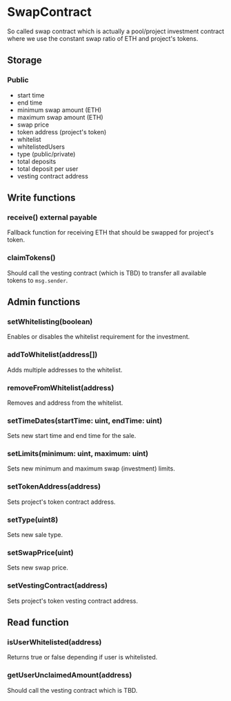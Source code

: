 # SwapContract

So called swap contract which is actually a pool/project investment contract where we use the constant swap ratio of
 ETH and project's tokens.

## Storage

### Public

- start time
- end time
- minimum swap amount (ETH)
- maximum swap amount (ETH)
- swap price
- token address (project's token)
- whitelist
- whitelistedUsers
- type (public/private)
- total deposits
- total deposit per user
- vesting contract address

## Write functions

### receive() external payable

Fallback function for receiving ETH that should be swapped for project's token.

### claimTokens()

Should call the vesting contract (which is TBD) to transfer all available tokens to `msg.sender`.

## Admin functions

### setWhitelisting(boolean)

Enables or disables the whitelist requirement for the investment.

### addToWhitelist(address[])

Adds multiple addresses to the whitelist.

### removeFromWhitelist(address)

Removes and address from the whitelist.

### setTimeDates(startTime: uint, endTime: uint)

Sets new start time and end time for the sale.

### setLimits(minimum: uint, maximum: uint)

Sets new minimum and maximum swap (investment) limits.

### setTokenAddress(address)

Sets project's token contract address.

### setType(uint8)

Sets new sale type.

### setSwapPrice(uint)

Sets new swap price.

### setVestingContract(address)

Sets project's token vesting contract address.


## Read function

### isUserWhitelisted(address)

Returns true or false depending if user is whitelisted.

### getUserUnclaimedAmount(address)

Should call the vesting contract which is TBD.



